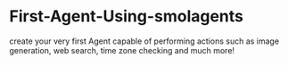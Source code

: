 # First-Agent-Using-smolagents
create your very first Agent capable of performing actions such as image generation, web search, time zone checking and much more!

